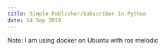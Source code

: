 ```yaml
---
title: Simple Publisher/Subscriber in Python
date: 14 Sep 2019
---
```


Note: I am using docker on Ubuntu with ros melodic

